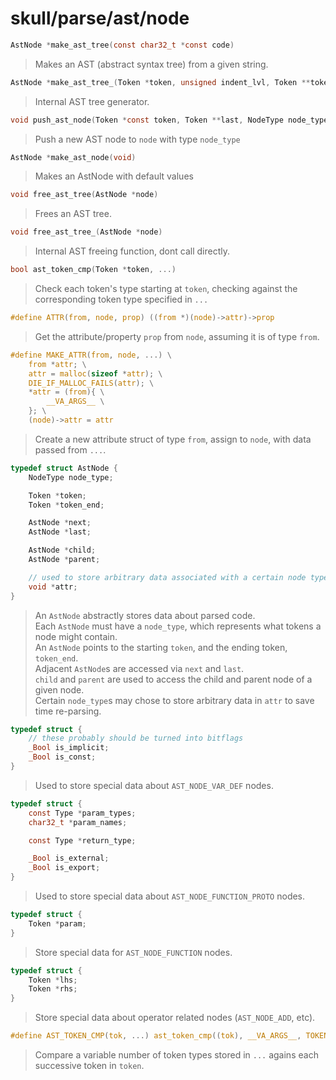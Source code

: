 # skull/parse/ast/node

```c
AstNode *make_ast_tree(const char32_t *const code)
```

> Makes an AST (abstract syntax tree) from a given string.

```c
AstNode *make_ast_tree_(Token *token, unsigned indent_lvl, Token **token_last)
```

> Internal AST tree generator.

```c
void push_ast_node(Token *const token, Token **last, NodeType node_type, AstNode **node)
```

> Push a new AST node to `node` with type `node_type`

```c
AstNode *make_ast_node(void)
```

> Makes an AstNode with default values

```c
void free_ast_tree(AstNode *node)
```

> Frees an AST tree.

```c
void free_ast_tree_(AstNode *node)
```

> Internal AST freeing function, dont call directly.

```c
bool ast_token_cmp(Token *token, ...)
```

> Check each token's type starting at `token`, checking against the corresponding token type specified in `...`

```c
#define ATTR(from, node, prop) ((from *)(node)->attr)->prop
```

> Get the attribute/property `prop` from `node`, assuming it is of type `from`.

```c
#define MAKE_ATTR(from, node, ...) \
	from *attr; \
	attr = malloc(sizeof *attr); \
	DIE_IF_MALLOC_FAILS(attr); \
	*attr = (from){ \
		__VA_ARGS__ \
	}; \
	(node)->attr = attr
```

> Create a new attribute struct of type `from`, assign to `node`, with data passed from `...`.

```c
typedef struct AstNode {
	NodeType node_type;

	Token *token;
	Token *token_end;

	AstNode *next;
	AstNode *last;

	AstNode *child;
	AstNode *parent;

	// used to store arbitrary data associated with a certain node type
	void *attr;
}
```

> An `AstNode` abstractly stores data about parsed code.
> \
> Each `AstNode` must have a `node_type`, which represents what tokens a node might contain.
> \
> An `AstNode` points to the starting `token`, and the ending token, `token_end`.
> \
> Adjacent `AstNode`s are accessed via `next` and `last`.
> \
> `child` and `parent` are used to access the child and parent node of a given node.
> \
> Certain `node_type`s may chose to store arbitrary data in `attr` to save time re-parsing.

```c
typedef struct {
	// these probably should be turned into bitflags
	_Bool is_implicit;
	_Bool is_const;
}
```

> Used to store special data about `AST_NODE_VAR_DEF` nodes.

```c
typedef struct {
	const Type *param_types;
	char32_t *param_names;

	const Type *return_type;

	_Bool is_external;
	_Bool is_export;
}
```

> Used to store special data about `AST_NODE_FUNCTION_PROTO` nodes.

```c
typedef struct {
	Token *param;
}
```

> Store special data for `AST_NODE_FUNCTION` nodes.

```c
typedef struct {
	Token *lhs;
	Token *rhs;
}
```

> Store special data about operator related nodes (`AST_NODE_ADD`, etc).

```c
#define AST_TOKEN_CMP(tok, ...) ast_token_cmp((tok), __VA_ARGS__, TOKEN_END)
```

> Compare a variable number of token types stored in `...` agains each successive token in `token`.

